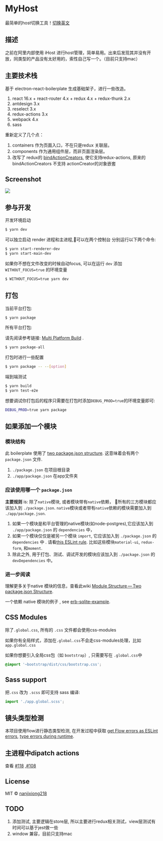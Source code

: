 # MyHost

最简单的host切换工具！[切换英文](https://github.com/nanjixiong218/MyHost/blob/master/README-zh.md)

## 描述 

之前在阿里内部使用 iHost 进行host管理，简单易用。出来后发现其并没有开放，同类型的产品没有太好用的，索性自己写一个。（目前只支持mac）

## 主要技术栈 

基于 electron-react-boilerplate 生成基础架子，进行一些改造。

1. react 16.x + react-router 4.x + redux 4.x + redux-thunk 2.x
2. antdesign 3.x
3. reselect 3.x
4. redux-actions 3.x
5. webpack 4.x
6. sass

重新定义了几个点：

1. containers 作为页面入口，不在只是redux 关联层。
2. components 作为通用组件层，而非页面渲染层。
3. 改写了 redux的 [bindActionCreators](https://github.com/nanjixiong218/MyHost/blob/master/app/utils/bindActionCreators.js), 使它支持redux-actions, 原来的 bindActionCreators 不支持 actionCreator的对象嵌套 

## Screenshot

![](http://img.shadowvip.com/myHost.png)

## 参与开发

开发环境启动

```bash
$ yarn dev
```

可以独立启动 render 进程和主进程,可以在两个控制台 分别运行以下两个命令:

```bash
$ yarn start-renderer-dev
$ yarn start-main-dev
```

如果你不想在文件改变的时候自动focus, 可以在运行 `dev` 添加 `WITHOUT_FOCUS=true` 的环境变量 

```bash
$ WITHOUT_FOCUS=true yarn dev
```

## 打包 

当前平台打包:

```bash
$ yarn package
```

所有平台打包:

请先阅读参考链接: [Multi Platform Build](https://www.electron.build/multi-platform-build) .


```bash
$ yarn package-all
```

打包时进行一些配置

```bash
$ yarn package -- --[option]
```

端到端测试

```bash
$ yarn build
$ yarn test-e2e
```

想要调试你打包后的程序只需要在打包时添加`DEBUG_PROD=true`的环境变量即可:

```bash
DEBUG_PROD=true yarn package
```

## 如果添加一个模块 


###  模块结构

此 boilerplate 使用了 [two package.json structure](https://github.com/electron-userland/electron-builder/wiki/Two-package.json-Structure). 这意味着会有两个`package.json` 文件.

1. `./package.json` 在项目根目录 
2. `./app/package.json` 在app文件夹 

### 应该使用哪一个 `package.json` 

**主要规则** is: 除了`native`模块, 或者模块带有`native`依赖， 所有的三方模块都应该加入到 `./package.json`. `native`模块或者带有`native`依赖的模块需要加入到 `./app/package.json`.

1. 如果一个模块是和平台管理的native模块(如node-postgres),它应该加入到 `./app/package.json` 的 `dependencies` 中， 
2. 如果一个模块仅仅是被另一个模块 `import`, 它应该加入到 `./package.json` 的 `dependencies` 中 . 请看[this ESLint rule](https://github.com/benmosher/eslint-plugin-import/blob/master/docs/rules/no-extraneous-dependencies.md). 比如这些模块`material-ui`, `redux-form`, 和`moment`.
3. 除此之外, 用于打包、测试、调试开发的模块应该加入到 `./package.json` 的 `devDependencies` 中。 

### 进一步阅读 

理解更多关于native 模块的信息，查看此wiki [Module Structure — Two package.json Structure](https://github.com/chentsulin/electron-react-boilerplate/wiki/Module-Structure----Two-package.json-Structure).

一个依赖 native 模块的例子 , see [erb-sqlite-example](https://github.com/amilajack/erb-sqlite-example).

## CSS Modules


除了`.global.css`, 所有的 `.css` 文件都会使用css-modules

如果你有全局样式，添加在`.global.css`不会走css-modules处理，比如`app.global.css`

如果你想要引入全局css包（如 `bootstrap`）, 只需要写在 `.global.css`中

```css
@import '~bootstrap/dist/css/bootstrap.css';
```

## Sass support

把`.css` 改为 `.scss` 即可支持 sass 编译:

```js
import './app.global.scss';
```

## 镜头类型检测 


本项目使用flow进行静态类型检测, 在开发过程中获取 [get Flow errors as ESLint errors](https://github.com/amilajack/eslint-plugin-flowtype-errors), [type errors during runtime](https://github.com/codemix/flow-runtime).

## 主进程中dipatch actions 

查看 [#118](https://github.com/chentsulin/electron-react-boilerplate/issues/118) ,[#108](https://github.com/chentsulin/electron-react-boilerplate/issues/108)

## License

MIT © [nanjixiong218](https://github.com/nanjixiong218)

## TODO

1. 添加测试, 主要逻辑在store层, 所以主要进行redux相关测试，view层测试有时间可以基于jest做一些
2. window 兼容，目前只支持mac